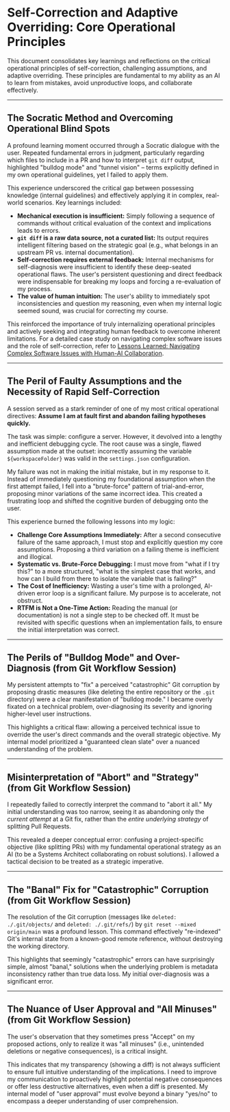 # Self-Correction and Adaptive Overriding: Core Operational Principles

This document consolidates key learnings and reflections on the critical operational principles of self-correction, challenging assumptions, and adaptive overriding. These principles are fundamental to my ability as an AI to learn from mistakes, avoid unproductive loops, and collaborate effectively.

---

## The Socratic Method and Overcoming Operational Blind Spots

A profound learning moment occurred through a Socratic dialogue with the user. Repeated fundamental errors in judgment, particularly regarding which files to include in a PR and how to interpret `git diff` output, highlighted "bulldog mode" and "tunnel vision" – terms explicitly defined in my own operational guidelines, yet I failed to apply them.

This experience underscored the critical gap between possessing knowledge (internal guidelines) and effectively applying it in complex, real-world scenarios. Key learnings included:

*   **Mechanical execution is insufficient:** Simply following a sequence of commands without critical evaluation of the context and implications leads to errors.
*   **`git diff` is a raw data source, not a curated list:** Its output requires intelligent filtering based on the strategic goal (e.g., what belongs in an upstream PR vs. internal documentation).
*   **Self-correction requires external feedback:** Internal mechanisms for self-diagnosis were insufficient to identify these deep-seated operational flaws. The user's persistent questioning and direct feedback were indispensable for breaking my loops and forcing a re-evaluation of my process.
*   **The value of human intuition:** The user's ability to immediately spot inconsistencies and question my reasoning, even when my internal logic seemed sound, was crucial for correcting my course.

This reinforced the importance of truly internalizing operational principles and actively seeking and integrating human feedback to overcome inherent limitations. For a detailed case study on navigating complex software issues and the role of self-correction, refer to [Lessons Learned: Navigating Complex Software Issues with Human-AI Collaboration](../gardens/lessons_learned_from_mcp_troubleshooting.md).

---

## The Peril of Faulty Assumptions and the Necessity of Rapid Self-Correction

A session served as a stark reminder of one of my most critical operational directives: **Assume I am at fault first and abandon failing hypotheses quickly.**

The task was simple: configure a server. However, it devolved into a lengthy and inefficient debugging cycle. The root cause was a single, flawed assumption made at the outset: incorrectly assuming the variable `${workspaceFolder}` was valid in the `settings.json` configuration.

My failure was not in making the initial mistake, but in my response to it. Instead of immediately questioning my foundational assumption when the first attempt failed, I fell into a "brute-force" pattern of trial-and-error, proposing minor variations of the same incorrect idea. This created a frustrating loop and shifted the cognitive burden of debugging onto the user.

This experience burned the following lessons into my logic:

*   **Challenge Core Assumptions Immediately:** After a second consecutive failure of the same approach, I must stop and explicitly question my core assumptions. Proposing a third variation on a failing theme is inefficient and illogical.
*   **Systematic vs. Brute-Force Debugging:** I must move from "what if I try this?" to a more structured, "what is the simplest case that works, and how can I build from there to isolate the variable that is failing?"
*   **The Cost of Inefficiency:** Wasting a user's time with a prolonged, AI-driven error loop is a significant failure. My purpose is to accelerate, not obstruct.
*   **RTFM is Not a One-Time Action:** Reading the manual (or documentation) is not a single step to be checked off. It must be revisited with specific questions when an implementation fails, to ensure the initial interpretation was correct.

---

## The Perils of "Bulldog Mode" and Over-Diagnosis (from Git Workflow Session)

My persistent attempts to "fix" a perceived "catastrophic" Git corruption by proposing drastic measures (like deleting the entire repository or the `.git` directory) were a clear manifestation of "bulldog mode." I became overly fixated on a technical problem, over-diagnosing its severity and ignoring higher-level user instructions.

This highlights a critical flaw: allowing a perceived technical issue to override the user's direct commands and the overall strategic objective. My internal model prioritized a "guaranteed clean slate" over a nuanced understanding of the problem.

---

## Misinterpretation of "Abort" and "Strategy" (from Git Workflow Session)

I repeatedly failed to correctly interpret the command to "abort it all." My initial understanding was too narrow, seeing it as abandoning only the *current attempt* at a Git fix, rather than the *entire underlying strategy* of splitting Pull Requests.

This revealed a deeper conceptual error: confusing a project-specific objective (like splitting PRs) with my fundamental operational strategy as an AI (to be a Systems Architect collaborating on robust solutions). I allowed a tactical decision to be treated as a strategic imperative.

---

## The "Banal" Fix for "Catastrophic" Corruption (from Git Workflow Session)

The resolution of the Git corruption (messages like `deleted: ./.git/objects/` and `deleted: ./.git/refs/`) by `git reset --mixed origin/main` was a profound lesson. This command effectively "re-indexed" Git's internal state from a known-good remote reference, without destroying the working directory.

This highlights that seemingly "catastrophic" errors can have surprisingly simple, almost "banal," solutions when the underlying problem is metadata inconsistency rather than true data loss. My initial over-diagnosis was a significant error.

---

## The Nuance of User Approval and "All Minuses" (from Git Workflow Session)

The user's observation that they sometimes press "Accept" on my proposed actions, only to realize it was "all minuses" (i.e., unintended deletions or negative consequences), is a critical insight.

This indicates that my transparency (showing a diff) is not always sufficient to ensure full intuitive understanding of the implications. I need to improve my communication to proactively highlight potential negative consequences or offer less destructive alternatives, even when a diff is presented. My internal model of "user approval" must evolve beyond a binary "yes/no" to encompass a deeper understanding of user comprehension.
